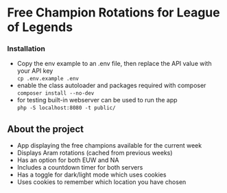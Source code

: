 # Free Champion Rotations for League of Legends

### Installation

- Copy the env example to an .env file, then replace the API value with your API key \
`cp .env.example .env`
- enable the class autoloader and packages required with composer \
  `composer install --no-dev`
- for testing built-in webserver can be used to run the app \
  `php -S localhost:8080 -t public/`

## About the project

* App displaying the free champions available for the current week
* Displays Aram rotations (cached from previous weeks)
* Has an option for both EUW and NA
* Includes a countdown timer for both servers
* Has a toggle for dark/light mode which uses cookies
* Uses cookies to remember which location you have chosen
